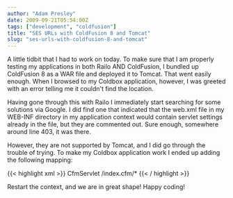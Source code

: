 ```yaml
---
author: "Adam Presley"
date: 2009-09-21T05:54:00Z
tags: ["development", "coldfusion"]
title: "SES URLs with ColdFusion 8 and Tomcat"
slug: "ses-urls-with-coldfusion-8-and-tomcat"
---
```


A little tidbit that I had to work on today. To make sure that I am
properly testing my applications in both Railo AND ColdFusion, I bundled
up ColdFusion 8 as a WAR file and deployed it to Tomcat. That went
easily enough. When I browsed to my Coldbox application, however, I was
greeted with an error telling me it couldn't find the location.

Having gone through this with Railo I immediately start searching for
some solutions via Google. I did find one that indicated that the
web.xml file in my WEB-INF directory in my application context would
contain servlet settings already in the file, but they are commented
out. Sure enough, somewhere around line 403, it was there.

However, they are not supported by Tomcat, and I did go through the
trouble of trying. To make my Coldbox application work I ended up adding
the following mapping:

{{< highlight xml >}}
<servlet-mapping id="coldfusion_mapping_6">
	<servlet-name>CfmServlet</servlet-name>
	<url-pattern>/index.cfm/*</url-pattern>
</servlet-mapping>
{{< / highlight >}}

Restart the context, and we are in great shape! Happy coding!
